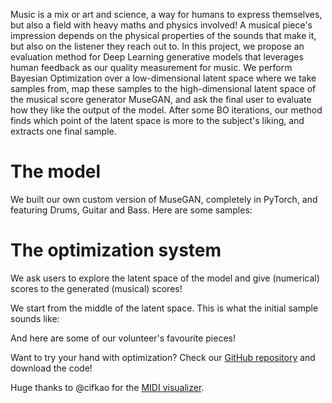 <script src="https://cdn.jsdelivr.net/combine/npm/tone@14.7.58,npm/@magenta/music@1.23.1/es6/core.js,npm/focus-visible@5,npm/html-midi-player@1.4.0"></script>

<p>Music is a mix or art and science, a way for humans to express themselves, but also a field with heavy maths and physics involved! A musical piece&#39;s impression depends on the physical properties of the sounds that make it, but also on the listener they reach out to. In this project, we propose an evaluation method for Deep Learning generative models that leverages human feedback as our quality measurement for music. We perform Bayesian Optimization over a low-dimensional latent space where we take samples from, map these samples to the high-dimensional latent space of the musical score generator MuseGAN, and ask the final user to evaluate how they like the output of the model. After some BO iterations, our method finds which point of the latent space is more to the subject&#39;s liking, and extracts one final sample. </p>

<h1 id="model">The model</h1>

<p>We built our own custom version of MuseGAN, completely in PyTorch, and featuring Drums, Guitar and Bass. Here are some samples:</p>
<div>
<midi-visualizer type="piano-roll" id="museGANVisualizer" src="MuseGAN_DBG_samples.mid"></midi-visualizer>
<midi-player src="MuseGAN_DBG_samples.mid" sound-font visualizer="#museGANVisualizer" id="museGANPlayer">
</midi-player>
</div>

<h1 id="opt">The optimization system</h1>
<p>We ask users to explore the latent space of the model and give (numerical) scores to the generated (musical) scores!</p>
<p>We start from the middle of the latent space. This is what the initial sample sounds like:</p>

<div>
    <midi-visualizer type="piano-roll" id="midVisualizer" src="https://github.com/mikceroese/GPianoroll/samples/mid_sample.mid"></midi-visualizer>
    <midi-player src="https://github.com/mikceroese/GPianoroll/samples/mid_sample.mid" sound-font visualizer="#midVisualizer" id="midPlayer">
    </midi-player>
</div>

<p>And here are some of our volunteer's favourite pieces!</p>

<div>
    <midi-visualizer type="piano-roll" id="Visualizer1" src="https://github.com/mikceroese/GPianoroll/samples/sample_01.mid"></midi-visualizer>
    <midi-player src="https://github.com/mikceroese/GPianoroll/samples/sample_01.mid" sound-font visualizer="#Visualizer1" id="Player1">
    </midi-player>
</div>
<div>
    <midi-visualizer type="piano-roll" id="Visualizer2" src="https://github.com/mikceroese/GPianoroll/samples/sample_06.mid"></midi-visualizer>
    <midi-player src="https://github.com/mikceroese/GPianoroll/samples/sample_06.mid" sound-font visualizer="#Visualizer2" id="Player2">
    </midi-player>
</div>
<div>
    <midi-visualizer type="piano-roll" id="Visualizer3" src="https://github.com/mikceroese/GPianoroll/samples/sample_03.mid"></midi-visualizer>
    <midi-player src="https://github.com/mikceroese/GPianoroll/samples/sample_03.mid" sound-font visualizer="#Visualizer3" id="Player3">
    </midi-player>
</div>
<div>
    <midi-visualizer type="piano-roll" id="Visualizer4" src="https://github.com/mikceroese/GPianoroll/samples/sample_07.mid"></midi-visualizer>
    <midi-player src="https://github.com/mikceroese/GPianoroll/samples/sample_07.mid" sound-font visualizer="#Visualizer4" id="Player4">
    </midi-player>
</div>

<p>Want to try your hand with optimization? Check our <a href="https://github.com/mikceroese/GPianoroll">GitHub repository</a> and download the code!</p>

<p>Huge thanks to @cifkao for the <a href="https://github.com/cifkao/html-midi-player/">MIDI visualizer</a>.</p>
